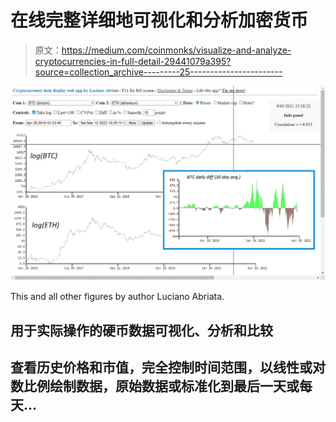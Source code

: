 # 在线完整详细地可视化和分析加密货币

> 原文：<https://medium.com/coinmonks/visualize-and-analyze-cryptocurrencies-in-full-detail-29441079a395?source=collection_archive---------25----------------------->

![](img/a1d8cff60e0ab5788a7b2a954640560f.png)

This and all other figures by author Luciano Abriata.

## 用于实际操作的硬币数据可视化、分析和比较

## 查看历史价格和市值，完全控制时间范围，以线性或对数比例绘制数据，原始数据或标准化到最后一天或每天…